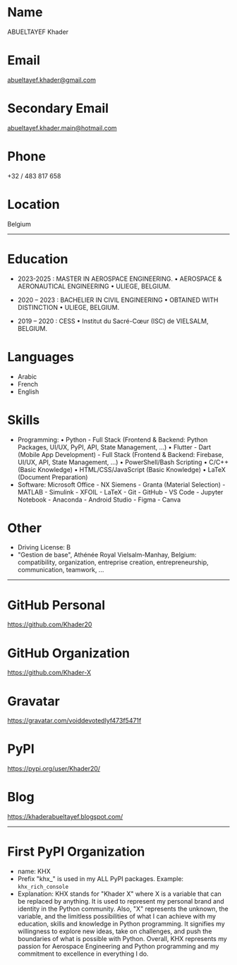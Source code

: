 # **Name**
ABUELTAYEF Khader

# **Email**
abueltayef.khader@gmail.com

# **Secondary Email**
abueltayef.khader.main@hotmail.com

# **Phone**
+32 / 483 817 658

# **Location**
Belgium

---

# **Education**

- 2023-2025 : MASTER IN AEROSPACE ENGINEERING. • AEROSPACE & AERONAUTICAL ENGINEERING • ULIEGE, BELGIUM.

- 2020 – 2023 : BACHELIER IN CIVIL ENGINEERING • OBTAINED WITH DISTINCTION • ULIEGE, BELGIUM.

- 2019 – 2020 : CESS • Institut du Sacré-Cœur (ISC) de VIELSALM, BELGIUM.

# **Languages**
- Arabic
- French
- English

# **Skills**
- Programming: 
    • Python - Full Stack (Frontend & Backend: Python Packages, UI/UX, PyPI, API, State Management, ...)
    • Flutter - Dart (Mobile App Development) - Full Stack (Frontend & Backend: Firebase, UI/UX, API, State Management, ...)
    • PowerShell/Bash Scripting
    • C/C++ (Basic Knowledge)
    • HTML/CSS/JavaScript (Basic Knowledge)
    • LaTeX (Document Preparation)
- Software: Microsoft Office - NX Siemens - Granta (Material Selection) - MATLAB - Simulink - XFOIL - LaTeX - Git - GitHub - VS Code - Jupyter Notebook - Anaconda - Android Studio - Figma - Canva 

# **Other**
- Driving License: B
- "Gestion de base", Athénée Royal Vielsalm-Manhay, Belgium: compatibility, organization, entreprise creation, entrepreneurship, communication, teamwork, ...


---

# **GitHub Personal**
https://github.com/Khader20

# **GitHub Organization**
https://github.com/Khader-X

# **Gravatar**
https://gravatar.com/voiddevotedlyf473f5471f

# **PyPI**
https://pypi.org/user/Khader20/

# **Blog**
https://khaderabueltayef.blogspot.com/

---

# **First PyPI Organization**
- name: KHX
- Prefix "khx_" is used in my ALL PyPI packages. Example: `khx_rich_console`
- Explanation: KHX stands for "Khader X" where X is a variable that can be replaced by anything. It is used to represent my personal brand and identity in the Python community. Also, "X" represents the unknown, the variable, and the limitless possibilities of what I can achieve with my education, skills and knowledge in Python programming. It signifies my willingness to explore new ideas, take on challenges, and push the boundaries of what is possible with Python. Overall, KHX represents my passion for Aerospace Engineering and Python programming and my commitment to excellence in everything I do.
